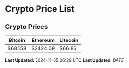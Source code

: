 # Crypto Price List

## Crypto Prices
| Bitcoin | Ethereum | Litecoin |
| ------- | -------- | -------- |
| $68558 | $2424.09 | $66.86 |
**Last Updated:** 2024-11-05 06:29 UTC
**Last Updated:** $DATE$
